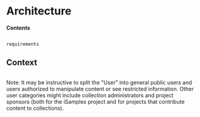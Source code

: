 # Architecture

**Contents**

```{toctree}

requirements
```

## Context

```{uml}
```

Note: It may be instructive to split the "User" into general public users and users authorized to manipulate content or see restricted information. Other user categories might include collection administrators and project sponsors (both for the iSamples project and for projects that contribute content to collections).